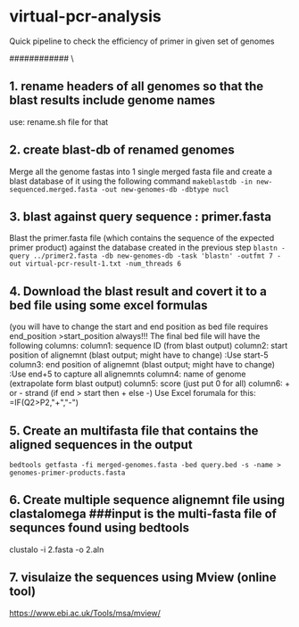 # virtual-pcr-analysis
Quick pipeline to check the efficiency of primer in given set of genomes


############ \
## 1. rename headers of all genomes so that the blast results include genome names
  use: rename.sh file for that

## 2. create blast-db of renamed genomes 
Merge all the genome fastas into 1 single merged fasta file and create a blast database of it using the following command
  ```makeblastdb -in new-sequenced.merged.fasta -out new-genomes-db -dbtype nucl```

## 3. blast against query sequence : primer.fasta
Blast the primer.fasta file (which contains the sequence of the expected primer product) against the database created in the previous step 
```blastn -query ../primer2.fasta -db new-genomes-db -task 'blastn' -outfmt 7 -out virtual-pcr-result-1.txt -num_threads 6```

## 4. Download the blast result and covert it to a bed file using some excel formulas
(you will have to change the start and end position as bed file requires end_position >start_position always!!!
The final bed file will have the following columns:
column1: sequence ID (from blast output)
column2: start position of alignemnt (blast output; might have to change) :Use start-5
column3: end position of alignemnt (blast output; might have to change)   :Use end+5 to capture all alignemnts
column4: name of genome (extrapolate form blast output)
column5: score (just put 0 for all)
column6: + or - strand (if end > start then + else -) Use Excel forumala for this: =IF(Q2>P2,"+","-")

## 5. Create an multifasta file that contains the aligned sequences in the output
```bedtools getfasta -fi merged-genomes.fasta -bed query.bed -s -name > genomes-primer-products.fasta```

## 6. Create multiple sequence alignemnt file using clastalomega ###input is the multi-fasta file of sequnces found using bedtools
clustalo -i 2.fasta -o 2.aln

## 7. visulaize the sequences using Mview (online tool)
https://www.ebi.ac.uk/Tools/msa/mview/
